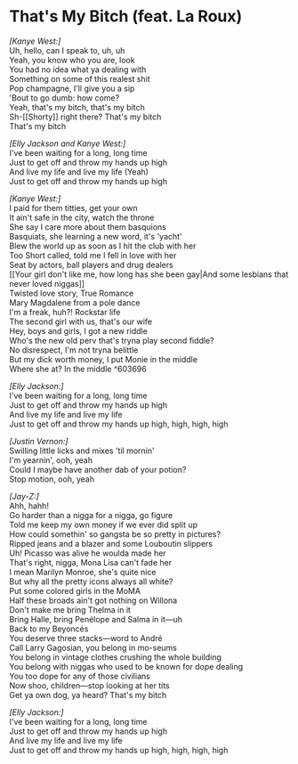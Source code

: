 # That's My Bitch (feat. La Roux)

_[Kanye West:]_  
Uh, hello, can I speak to, uh, uh  
Yeah, you know who you are, look  
You had no idea what ya dealing with  
Something on some of this realest shit  
Pop champagne, I'll give you a sip  
'Bout to go dumb: how come?  
Yeah, that's my bitch, that's my bitch  
Sh-[[Shorty]] right there? That's my bitch  
That's my bitch  

_[Elly Jackson and Kanye West:]_  
I've been waiting for a long, long time  
Just to get off and throw my hands up high  
And live my life and live my life (Yeah)  
Just to get off and throw my hands up high  

_[Kanye West:]_  
I paid for them titties, get your own  
It ain't safe in the city, watch the throne  
She say I care more about them basquions  
Basquiats, she learning a new word, it's 'yacht'  
Blew the world up as soon as I hit the club with her  
Too Short called, told me I fell in love with her  
Seat by actors, ball players and drug dealers  
[[Your girl don't like me, how long has she been gay|And some lesbians that never loved niggas]]  
Twisted love story, True Romance  
Mary Magdalene from a pole dance  
I'm a freak, huh?! Rockstar life  
The second girl with us, that's our wife  
Hey, boys and girls, I got a new riddle  
Who's the new old perv that's tryna play second fiddle?  
No disrespect, I'm not tryna belittle  
But my dick worth money, I put Monie in the middle  
Where she at? In the middle   ^603696

_[Elly Jackson:]_  
I've been waiting for a long, long time  
Just to get off and throw my hands up high  
And live my life and live my life  
Just to get off and throw my hands up high, high, high, high  

_[Justin Vernon:]_  
Swilling little licks and mixes 'til mornin'  
I'm yearnin', ooh, yeah  
Could I maybe have another dab of your potion?  
Stop motion, ooh, yeah  

_[Jay-Z:]_  
Ahh, hahh!  
Go harder than a nigga for a nigga, go figure  
Told me keep my own money if we ever did split up  
How could somethin' so gangsta be so pretty in pictures?  
Ripped jeans and a blazer and some Louboutin slippers  
Uh! Picasso was alive he woulda made her  
That's right, nigga, Mona Lisa can't fade her  
I mean Marilyn Monroe, she's quite nice  
But why all the pretty icons always all white?  
Put some colored girls in the MoMA  
Half these broads ain't got nothing on Willona  
Don't make me bring Thelma in it  
Bring Halle, bring Penélope and Salma in it—uh  
Back to my Beyoncés  
You deserve three stacks—word to André  
Call Larry Gagosian, you belong in mo-seums  
You belong in vintage clothes crushing the whole building  
You belong with niggas who used to be known for dope dealing  
You too dope for any of those civilians  
Now shoo, children—stop looking at her tits  
Get ya own dog, ya heard? That's my bitch  

_[Elly Jackson:]_  
I've been waiting for a long, long time  
Just to get off and throw my hands up high  
And live my life and live my life  
Just to get off and throw my hands up high, high, high, high
